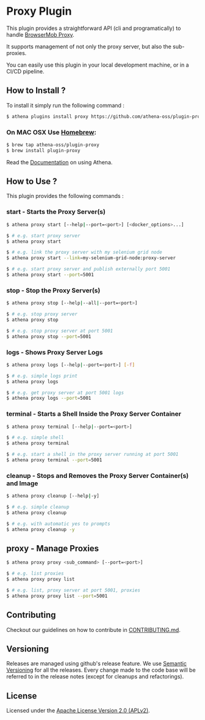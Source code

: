 # Proxy Plugin

This plugin provides a straightforward API (cli and programatically) to handle [BrowserMob Proxy](http://bmp.lightbody.net/).

It supports management of not only the proxy server, but also the sub-proxies.

You can easily use this plugin in your local development machine, or in a CI/CD pipeline.

## How to Install ?

To install it simply run the following command :

```bash
$ athena plugins install proxy https://github.com/athena-oss/plugin-proxy.git
```

### On MAC OSX Use [Homebrew](http://brew.sh/):

```bash
$ brew tap athena-oss/plugin-proxy
$ brew install plugin-proxy
```

Read the [Documentation](http://athena-oss.github.io/plugin-proxy) on using Athena.

## How to Use ?

This plugin provides the following commands :

### start - Starts the Proxy Server(s)

```bash
$ athena proxy start [--help|--port=<port>] [<docker_options>...]

$ # e.g. start proxy server
$ athena proxy start

$ # e.g. link the proxy server with my selenium grid node
$ athena proxy start --link=my-selenium-grid-node:proxy-server

$ # e.g. start proxy server and publish externally port 5001
$ athena proxy start --port=5001
```

### stop - Stop the Proxy Server(s)

```bash
$ athena proxy stop [--help|--all|--port=<port>]

$ # e.g. stop proxy server
$ athena proxy stop

$ # e.g. stop proxy server at port 5001
$ athena proxy stop --port=5001
```

### logs - Shows Proxy Server Logs

```bash
$ athena proxy logs [--help|--port=<port>] [-f]

$ # e.g. simple logs print
$ athena proxy logs

$ # e.g. get proxy server at port 5001 logs
$ athena proxy logs --port=5001
```

### terminal - Starts a Shell Inside the Proxy Server Container

```bash
$ athena proxy terminal [--help|--port=<port>]

$ # e.g. simple shell
$ athena proxy terminal

$ # e.g. start a shell in the proxy server running at port 5001
$ athena proxy terminal --port=5001
```

### cleanup - Stops and Removes the Proxy Server Container(s) and Image

```bash
$ athena proxy cleanup [--help|-y]

$ # e.g. simple cleanup
$ athena proxy cleanup

$ # e.g. with automatic yes to prompts
$ athena proxy cleanup -y
```

## proxy - Manage Proxies

```bash
$ athena proxy proxy <sub_command> [--port=<port>]

$ # e.g. list proxies
$ athena proxy proxy list

$ # e.g. list, proxy server at port 5001, proxies
$ athena proxy proxy list --port=5001
```

## Contributing

Checkout our guidelines on how to contribute in [CONTRIBUTING.md](CONTRIBUTING.md).

## Versioning

Releases are managed using github's release feature. We use [Semantic Versioning](http://semver.org) for all
the releases. Every change made to the code base will be referred to in the release notes (except for
cleanups and refactorings).

## License

Licensed under the [Apache License Version 2.0 (APLv2)](LICENSE).
